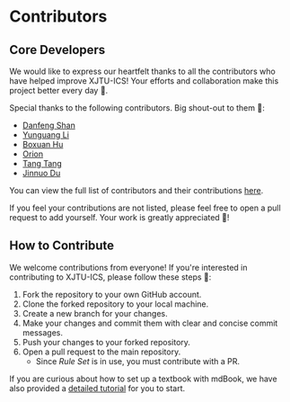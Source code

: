 # Contributors

## Core Developers

We would like to express our heartfelt thanks to all the contributors who have helped improve XJTU-ICS! Your efforts and collaboration make this project better every day 🌟.

Special thanks to the following contributors. Big shout-out to them 🚀:

- [Danfeng Shan](https://dfshan.github.io/)
- [Yunguang Li](https://github.com/Hijack8)
- [Boxuan Hu](https://bxhu2004.com/)
- [Orion](https://orion-zhen.github.io/)
- [Tang Tang](https://github.com/Tangtang1031)
- [Jinnuo Du]()

You can view the full list of contributors and their contributions [here](https://github.com/xjtu-ics/textbook/graphs/contributors).

If you feel your contributions are not listed, please feel free to open a pull request to add yourself. Your work is greatly appreciated 🎉!

## How to Contribute

We welcome contributions from everyone! If you're interested in contributing to XJTU-ICS, please follow these steps 👀:

1. Fork the repository to your own GitHub account.
2. Clone the forked repository to your local machine.
3. Create a new branch for your changes.
4. Make your changes and commit them with clear and concise commit messages.
5. Push your changes to your forked repository.
6. Open a pull request to the main repository.
    - Since _Rule Set_ is in use, you must contribute with a PR.

If you are curious about how to set up a textbook with mdBook, we have also provided a [detailed tutorial](https://blog.bxhu2004.com/BLOG/Markdown/mdbook-site/) for you to start.

